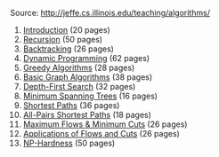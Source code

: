 Source: http://jeffe.cs.illinois.edu/teaching/algorithms/

1. [Introduction](http://jeffe.cs.illinois.edu/teaching/algorithms/book/00-intro.pdf) (20 pages)
2. [Recursion](http://jeffe.cs.illinois.edu/teaching/algorithms/book/01-recursion.pdf) (50 pages)
3. [Backtracking](http://jeffe.cs.illinois.edu/teaching/algorithms/book/02-backtracking.pdf) (26 pages)
4. [Dynamic Programming](http://jeffe.cs.illinois.edu/teaching/algorithms/book/03-dynprog.pdf) (62 pages)
5. [Greedy Algorithms](http://jeffe.cs.illinois.edu/teaching/algorithms/book/04-greedy.pdf) (28 pages)
6. [Basic Graph Algorithms](http://jeffe.cs.illinois.edu/teaching/algorithms/book/05-graphs.pdf) (38 pages)
7. [Depth-First Search](http://jeffe.cs.illinois.edu/teaching/algorithms/book/06-dfs.pdf) (32 pages)
8. [Minimum Spanning Trees](http://jeffe.cs.illinois.edu/teaching/algorithms/book/07-mst.pdf) (16 pages)
9. [Shortest Paths](http://jeffe.cs.illinois.edu/teaching/algorithms/book/08-sssp.pdf) (36 pages)
10. [All-Pairs Shortest Paths](http://jeffe.cs.illinois.edu/teaching/algorithms/book/09-apsp.pdf) (18 pages)
11. [Maximum Flows & Minimum Cuts](http://jeffe.cs.illinois.edu/teaching/algorithms/book/10-maxflow.pdf) (26 pages)
12. [Applications of Flows and Cuts](http://jeffe.cs.illinois.edu/teaching/algorithms/book/11-maxflowapps.pdf) (26 pages)
13. [NP-Hardness](http://jeffe.cs.illinois.edu/teaching/algorithms/book/12-nphard.pdf) (50 pages)

 